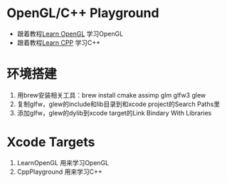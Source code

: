 # OpenGL/C++ Playground
- 跟着教程[Learn OpenGL](https://learnopengl.com/Introduction) 学习OpenGL
- 跟着教程[Learn CPP](https://www.learncpp.com/) 学习C++


# 环境搭建
1. 用brew安装相关工具：brew install cmake assimp glm glfw3 glew
2. 复制glfw，glew的include和lib目录到和xcode project的Search Paths里
3. 添加glfw，glew的dylib到xcode target的Link Bindary With Libraries


# Xcode Targets
1. LearnOpenGL 用来学习OpenGL
2. CppPlayground 用来学习C++
